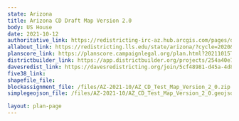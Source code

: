 ```yaml
---
state: Arizona
title: Arizona CD Draft Map Version 2.0
body: US House
date: 2021-10-12
authoritative_link: https://redistricting-irc-az.hub.arcgis.com/pages/draft-maps
allabout_link: https://redistricting.lls.edu/state/arizona/?cycle=2020&level=Congress&startdate=
planscore_link: https://planscore.campaignlegal.org/plan.html?20211015T013050.186461355Z
districtbuilder_link: https://app.districtbuilder.org/projects/254a40e7-024c-4361-8886-f539df8651b7
davesredist_link: https://davesredistricting.org/join/5cf48981-d45a-4d88-a2ff-56e450071031
five38_link:
shapefile_file:
blockassignment_file: /files/AZ-2021-10/AZ_CD_Test_Map_Version_2_0.zip
simplegeojson_file: /files/AZ-2021-10/AZ_CD_Test_Map_Version_2_0.geojson

layout: plan-page
---
```

